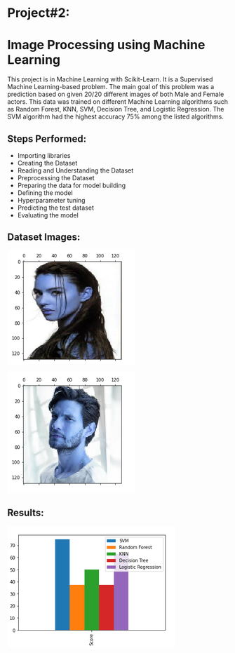 
# Project#2: 
# Image Processing using Machine Learning

This project is in Machine Learning with Scikit-Learn. It is a Supervised Machine Learning-based problem. The main goal of this problem was a prediction based on given 20/20 different images of both Male and Female actors. This data was trained on different Machine Learning algorithms such as Random Forest, KNN, SVM, Decision Tree, and Logistic Regression. The SVM algorithm had the highest accuracy 75% among the listed algorithms.


## Steps Performed:
- Importing libraries
- Creating the Dataset
- Reading and Understanding the Dataset
- Preprocessing the Dataset
- Preparing the data for model building
- Defining the model
- Hyperparameter tuning
- Predicting the test dataset
- Evaluating the model



## Dataset Images:

![Female actor image](https://github.com/abbasshafi/Projects/blob/main/Image%20Processing%20using%20Machine%20Learning/Screenshot%20from%202022-07-30%2016-54-17.png)

![Male actor image](https://github.com/abbasshafi/Projects/blob/main/Image%20Processing%20using%20Machine%20Learning/Screenshot%20from%202022-07-30%2016-54-27.png)

## Results:

![Results](https://github.com/abbasshafi/Projects/blob/main/Image%20Processing%20using%20Machine%20Learning/Results.png)

